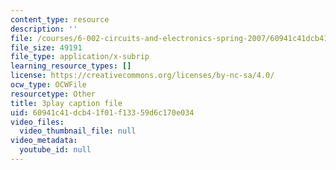 ```yaml
---
content_type: resource
description: ''
file: /courses/6-002-circuits-and-electronics-spring-2007/60941c41dcb41f01f13359d6c170e034_OGtElTMJidE.srt
file_size: 49191
file_type: application/x-subrip
learning_resource_types: []
license: https://creativecommons.org/licenses/by-nc-sa/4.0/
ocw_type: OCWFile
resourcetype: Other
title: 3play caption file
uid: 60941c41-dcb4-1f01-f133-59d6c170e034
video_files:
  video_thumbnail_file: null
video_metadata:
  youtube_id: null
---
```

